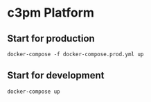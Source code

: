 # c3pm Platform

## Start for production
```shell
docker-compose -f docker-compose.prod.yml up
```

## Start for development
```shell
docker-compose up
```
